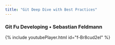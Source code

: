 ```yaml
---
title: "Git Deep Dive with Best Practices"
---
```


### Git Fu Developing • Sebastian Feldmann

{% include youtubePlayer.html id="f-Br8cud2eI" %}
